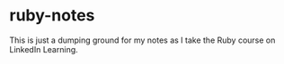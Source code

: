 # ruby-notes

This is just a dumping ground for my notes as I
take the Ruby course on LinkedIn Learning.
